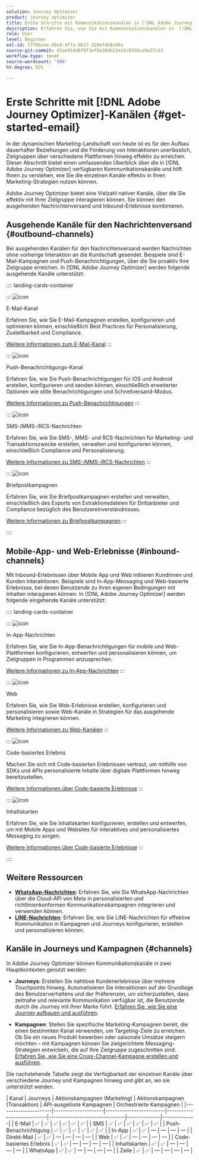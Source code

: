 ```yaml
---
solution: Journey Optimizer
product: journey optimizer
title: Erste Schritte mit Kommunikationskanälen in [!DNL Adobe Journey Optimizer]
description: Erfahren Sie, wie Sie mit Kommunikationskanälen in  [!DNL Adobe Journey Optimizer]  arbeiten.
role: User
level: Beginner
exl-id: 5779bcee-49c0-4ffa-9b17-329ef458c96a
source-git-commit: d2ae91dd8f9f3ef8a38db12ea3c9356ca9a27c53
workflow-type: tm+mt
source-wordcount: '566'
ht-degree: 92%

---
```



# Erste Schritte mit [!DNL Adobe Journey Optimizer]-Kanälen {#get-started-email}

In der dynamischen Marketing-Landschaft von heute ist es für den Aufbau dauerhafter Beziehungen und die Förderung von Interaktionen unerlässlich, Zielgruppen über verschiedene Plattformen hinweg effektiv zu erreichen. Dieser Abschnitt bietet einen umfassenden Überblick über die in [!DNL Adobe Journey Optimizer] verfügbaren Kommunikationskanäle und hilft Ihnen zu verstehen, wie Sie die einzelnen Kanäle effektiv in Ihren Marketing-Strategien nutzen können.

Adobe Journey Optimizer bietet eine Vielzahl nativer Kanäle, über die Sie effektiv mit Ihrer Zielgruppe interagieren können. Sie können den ausgehenden Nachrichtenversand und Inbound-Erlebnisse kombinieren.

## Ausgehende Kanäle für den Nachrichtenversand {#outbound-channels}

Bei ausgehenden Kanälen für den Nachrichtenversand werden Nachrichten ohne vorherige Interaktion an die Kundschaft gesendet. Beispiele sind E-Mail-Kampagnen und Push-Benachrichtigungen, über die Sie proaktiv Ihre Zielgruppe erreichen. In [!DNL Adobe Journey Optimizer] werden folgende ausgehende Kanäle unterstützt:

:::: landing-cards-container

:::
![icon](https://cdn.experienceleague.adobe.com/icons/envelope.svg)

E-Mail-Kanal

Erfahren Sie, wie Sie E-Mail-Kampagnen erstellen, konfigurieren und optimieren können, einschließlich Best Practices für Personalisierung, Zustellbarkeit und Compliance.

[Weitere Informationen zum E-Mail-Kanal](../../rp_landing_pages/email-landing-page.md)
:::

:::
![icon](https://cdn.experienceleague.adobe.com/icons/bell.svg)

Push-Benachrichtigungs-Kanal

Erfahren Sie, wie Sie Push-Benachrichtigungen für iOS und Android erstellen, konfigurieren und senden können, einschließlich erweiterter Optionen wie stille Benachrichtigungen und Schnellversand-Modus.

[Weitere Informationen zu Push-Benachrichtigungen](../../rp_landing_pages/push-landing-page.md)
:::

:::
![icon](https://cdn.experienceleague.adobe.com/icons/comment-dots.svg)

SMS-/MMS-/RCS-Nachrichten

Erfahren Sie, wie Sie SMS-, MMS- und RCS-Nachrichten für Marketing- und Transaktionszwecke erstellen, verwalten und konfigurieren können, einschließlich Compliance und Personalisierung.

[Weitere Informationen zu SMS-/MMS-/RCS-Nachrichten](../../rp_landing_pages/sms-landing-page.md)
:::

:::
![icon](https://cdn.experienceleague.adobe.com/icons/mail-bulk.svg)

Briefpostkampagnen

Erfahren Sie, wie Sie Briefpostkampagnen erstellen und verwalten, einschließlich des Exports von Extraktionsdateien für Drittanbieter und Compliance bezüglich des Benutzereinverständnisses.

[Weitere Informationen zu Briefpostkampagnen](../../rp_landing_pages/direct-mail-landing-page.md)
:::

::::

## Mobile-App- und Web-Erlebnisse {#inbound-channels}

Mit Inbound-Erlebnissen über Mobile App und Web initiieren Kundinnen und Kunden Interaktionen. Beispiele sind In-App-Messaging und Web-basierte Erlebnisse, bei denen Benutzende zu ihren eigenen Bedingungen mit Inhalten interagieren können. In [!DNL Adobe Journey Optimizer] werden folgende eingehende Kanäle unterstützt:

:::: landing-cards-container

:::
![icon](https://cdn.experienceleague.adobe.com/icons/mobile.svg)

In-App-Nachrichten

Erfahren Sie, wie Sie In-App-Benachrichtigungen für mobile und Web-Plattformen konfigurieren, entwerfen und personalisieren können, um Zielgruppen in Programmen anzusprechen.

[Weitere Informationen zu In-App-Nachrichten](../../rp_landing_pages/in-app-landing-page.md)
:::

:::
![icon](https://cdn.experienceleague.adobe.com/icons/globe.svg)

Web

Erfahren Sie, wie Sie Web-Erlebnisse erstellen, konfigurieren und personalisieren sowie Web-Kanäle in Strategien für das ausgehende Marketing integrieren können.

[Weitere Informationen zu Web-Kanälen](../../rp_landing_pages/web-landing-page.md)
:::

:::
![icon](https://cdn.experienceleague.adobe.com/icons/code.svg)

Code-basiertes Erlebnis

Machen Sie sich mit Code-basierten Erlebnissen vertraut, um mithilfe von SDKs und APIs personalisierte Inhalte über digitale Plattformen hinweg bereitzustellen.

[Weitere Informationen über Code-basierte Erlebnisse](../../rp_landing_pages/code-based-experience-landing-page.md)
:::

:::
![icon](https://cdn.experienceleague.adobe.com/icons/id-card.svg)

Inhaltskarten

Erfahren Sie, wie Sie Inhaltskarten konfigurieren, erstellen und entwerfen, um mit Mobile Apps und Websites für interaktives und personalisiertes Messaging zu sorgen.

[Weitere Informationen über Code-basierte Erlebnisse](../../rp_landing_pages/content-card-landing-page.md)
:::

::::


## Weitere Ressourcen

- **[WhatsApp-Nachrichten](../../rp_landing_pages/whatsapp-landing-page.md)**: Erfahren Sie, wie Sie WhatsApp-Nachrichten über die Cloud-API von Meta in personalisierten und richtlinienkonformen Kommunikationskampagnen integrieren und verwenden können.
- **[LINE-Nachrichten](../../rp_landing_pages/line-landing-page.md)**: Erfahren Sie, wie Sie LINE-Nachrichten für effektive Kommunikation in Kampagnen und Journeys konfigurieren, erstellen und personalisieren können.

## Kanäle in Journeys und Kampagnen {#channels}

In Adobe Journey Optimizer können Kommunikationskanäle in zwei Hauptkontexten genutzt werden:

- **Journeys**: Erstellen Sie nahtlose Kundenerlebnisse über mehrere Touchpoints hinweg. Automatisieren Sie Interaktionen auf der Grundlage des Benutzerverhaltens und der Präferenzen, um sicherzustellen, dass zeitnahe und relevante Kommunikation verfügbar ist, die Benutzende durch die Journey mit Ihrer Marke führt. [Erfahren Sie, wie Sie eine Journey aufbauen und ausführen](../building-journeys/journey-gs.md).

- **Kampagnen**: Stellen Sie spezifische Marketing-Kampagnen bereit, die einen bestimmten Kanal verwenden, um Targeting-Ziele zu erreichen. Ob Sie ein neues Produkt bewerben oder saisonale Umsätze steigern möchten – mit Kampagnen können Sie zielgerichtete Messaging-Strategien entwickeln, die auf Ihre Zielgruppe zugeschnitten sind. [Erfahren Sie, wie Sie eine Cross-Channel-Kampagne erstellen und ausführen](../campaigns/get-started-with-campaigns.md).

Die nachstehende Tabelle zeigt die Verfügbarkeit der einzelnen Kanäle über verschiedene Journey und Kampagnen hinweg und gibt an, wo sie unterstützt werden.

| Kanal | Journeys | Aktionskampagnen (Marketing) | Aktionskampagnen (Transaktion) | API-ausgelöste Kampagnen | Orchestrierte Kampagnen |
|----------------------|---------------------|-------------------------|----------------------------|--------------------------------|--------------|--------------|
| E-Mail | ✅ | ✅ | ✅ | ✅ | ✅ | ✅ |
| SMS | ✅ | ✅ | ✅ | ✅ | ✅ | ✅ |
| Push-Benachrichtigung | ✅ | ✅ | ✅ | ✅ | ✅ | ✅ |
| In-App | ✅ | ✅ | — | — | — | — |
| Direkt-Mail | ✅ | ✅ | — | — | — | — |
| Web | ✅ | ✅ | — | — | — | — |
| Code-basiertes Erlebnis | ✅ | ✅ | — | — | — | — |
| Inhaltskarten | ✅ | ✅ | — | — | — | — |
| WhatsApp | ✅ | ✅ | — | — | — | — |
| Zeile | ✅ | ✅ | — | — | — | — |
